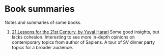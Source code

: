 # Book summaries

Notes and summaries of some books. 

1. [21 Lessons for the 21st Century, by Yuval Harari](21-lessons-for-the-21st-century.md)
Some good insights, but lacks cohesion. Interesting to see more in-depth opinions on contemporary topics from author of Sapiens. A tour of SV dinner party topics for a broader audience. 

